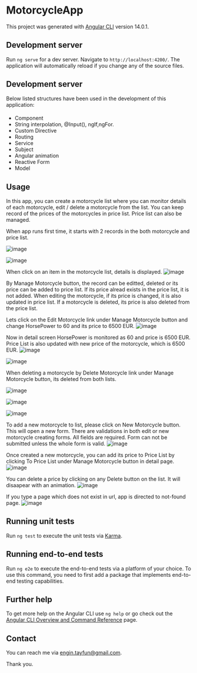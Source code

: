 # MotorcycleApp

This project was generated with [Angular CLI](https://github.com/angular/angular-cli) version 14.0.1.

## Development server

Run `ng serve` for a dev server. Navigate to `http://localhost:4200/`. The application will automatically reload if you change any of the source files.

## Development server

Below listed structures have been used in the development of this application:
####
* Component
* String interpolation, @Input(), ngIf,ngFor.
* Custom Directive
* Routing
* Service
* Subject
* Angular animation
* Reactive Form
* Model

## Usage

In this app, you can create a motorcycle list where you can monitor details of each motorcycle, edit / delete a motorcycle from the list. You can keep record of the prices of the motorcycles in price list. Price list can also be managed. 

When app runs first time, it starts with 2 records in the both motorcycle and price list.

![image](https://user-images.githubusercontent.com/71972947/173196793-9f688734-aef6-408f-b6b6-df7024eb86fc.png)

![image](https://user-images.githubusercontent.com/71972947/173196799-cde522ca-171c-4617-892d-06d39e02ecb6.png)

When click on an item in the motorcycle list, details is displayed.
![image](https://user-images.githubusercontent.com/71972947/173195723-7578c87c-c4fa-48fd-a492-ad1259ef46e1.png)

By Manage Motorcycle button, the record can be editted, deleted or its price can be added to price list.
If its price alread exists in the price list, it is not added. When editing the motorcycle, if its price is changed, it is also updated in price list. If a motorcycle is deleted, its price is also deleted from the price list.

Lets click on the Edit Motorcycle link under Manage Motorcycle button and change HorsePower to 60 and its price to 6500 EUR.
![image](https://user-images.githubusercontent.com/71972947/173196118-067f95f7-e69d-47d6-a2b4-2be8df7dffe9.png)

Now in detail screen HorsePower is monitored as 60 and price is 6500 EUR. Price List is also updated with new price of the motorcycle, which is 6500 EUR.
![image](https://user-images.githubusercontent.com/71972947/173196190-7cb6295f-4617-40a7-95d3-43b3a9b83115.png)

![image](https://user-images.githubusercontent.com/71972947/173196209-ab2c9a83-74d3-428d-835e-36233cc55b4f.png)

When deleting a motorcycle by Delete Motorcycle link under Manage Motorcycle button, its deleted from both lists.

![image](https://user-images.githubusercontent.com/71972947/173196323-0df4798f-8a42-4ec1-8053-f485c145a297.png)

![image](https://user-images.githubusercontent.com/71972947/173196373-2f32d5fa-95d3-47a3-9c97-36d7ae284779.png)

![image](https://user-images.githubusercontent.com/71972947/173196389-ebe32e4b-5124-458d-bbe5-25c950f8a3ab.png)

To add a new motorcycle to list, please click on New Motorcycle button. This will open a new form. There are validations in both edit or new motorcycle creating forms. All fields are required. Form can not be submitted unless the whole form is valid.
![image](https://user-images.githubusercontent.com/71972947/173196442-6fbdf7b4-08f0-4419-98c6-ae10359008b4.png)

Once created a new motorcycle, you can add its price to Price List by clicking To Price List under Manage Motorcycle button in detail page.
![image](https://user-images.githubusercontent.com/71972947/173196541-9dcbd759-8265-447b-91f9-c49418aceb8d.png)

You can delete a price by clicking on any Delete button on the list. It will disaapear with an animation.
![image](https://user-images.githubusercontent.com/71972947/173196563-c9c109ba-2b97-4dc2-8196-eee79786c071.png)

If you type a page which does not exist in url, app is directed to not-found page.
![image](https://user-images.githubusercontent.com/71972947/173197059-9d0f1ad6-393d-4093-98ff-55d02d8d804c.png)

## Running unit tests

Run `ng test` to execute the unit tests via [Karma](https://karma-runner.github.io).

## Running end-to-end tests

Run `ng e2e` to execute the end-to-end tests via a platform of your choice. To use this command, you need to first add a package that implements end-to-end testing capabilities.

## Further help

To get more help on the Angular CLI use `ng help` or go check out the [Angular CLI Overview and Command Reference](https://angular.io/cli) page.

## Contact

You can reach me via engin.tayfun@gmail.com.

Thank you.
